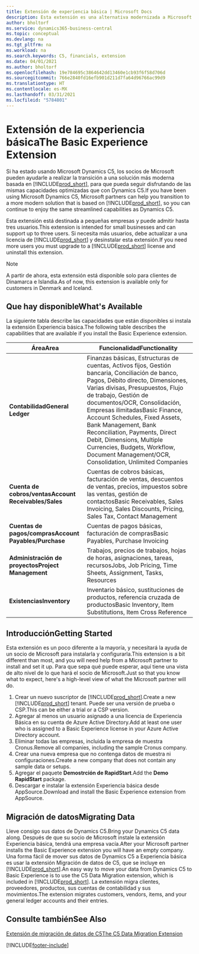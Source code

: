 ```yaml
---
title: Extensión de experiencia básica | Microsoft Docs
description: Esta extensión es una alternativa modernizada a Microsoft Dynamics C5.
author: bholtorf
ms.service: dynamics365-business-central
ms.topic: conceptual
ms.devlang: na
ms.tgt_pltfrm: na
ms.workload: na
ms.search.keywords: C5, financials, extension
ms.date: 04/01/2021
ms.author: bholtorf
ms.openlocfilehash: 19e784695c3864642dd13460e1cb93f6f58d706d
ms.sourcegitcommit: 766e2840fd16efb901d211d7fa64d96766ac99d9
ms.translationtype: HT
ms.contentlocale: es-MX
ms.lasthandoff: 03/31/2021
ms.locfileid: "5784801"
---
```

# <a name="the-basic-experience-extension"></a><span data-ttu-id="1f783-103">Extensión de la experiencia básica</span><span class="sxs-lookup"><span data-stu-id="1f783-103">The Basic Experience Extension</span></span>
<span data-ttu-id="1f783-104">Si ha estado usando Microsoft Dynamics C5, los socios de Microsoft pueden ayudarle a realizar la transición a una solución más moderna basada en [!INCLUDE[prod_short](includes/prod_short.md)], para que pueda seguir disfrutando de las mismas capacidades optimizadas que con Dynamics C5.</span><span class="sxs-lookup"><span data-stu-id="1f783-104">If you have been using Microsoft Dynamics C5, Microsoft partners can help you transition to a more modern solution that is based on [!INCLUDE[prod_short](includes/prod_short.md)], so you can continue to enjoy the same streamlined capabilities as Dynamics C5.</span></span>

<span data-ttu-id="1f783-105">Esta extensión está destinada a pequeñas empresas y puede admitir hasta tres usuarios.</span><span class="sxs-lookup"><span data-stu-id="1f783-105">This extension is intended for small businesses and can support up to three users.</span></span> <span data-ttu-id="1f783-106">Si necesita más usuarios, debe actualizar a una licencia de [!INCLUDE[prod_short](includes/prod_short.md)] y desinstalar esta extensión.</span><span class="sxs-lookup"><span data-stu-id="1f783-106">If you need more users you must upgrade to a [!INCLUDE[prod_short](includes/prod_short.md)] license and uninstall this extension.</span></span>

> [!NOTE]
> <span data-ttu-id="1f783-107">A partir de ahora, esta extensión está disponible solo para clientes de Dinamarca e Islandia.</span><span class="sxs-lookup"><span data-stu-id="1f783-107">As of now, this extension is available only for customers in Denmark and Iceland.</span></span> 

## <a name="whats-available"></a><span data-ttu-id="1f783-108">Que hay disponible</span><span class="sxs-lookup"><span data-stu-id="1f783-108">What's Available</span></span>
<span data-ttu-id="1f783-109">La siguiente tabla describe las capacidades que están disponibles si instala la extensión Experiencia básica.</span><span class="sxs-lookup"><span data-stu-id="1f783-109">The following table describes the capabilities that are available if you install the Basic Experience extension.</span></span>

|<span data-ttu-id="1f783-110">Área</span><span class="sxs-lookup"><span data-stu-id="1f783-110">Area</span></span>  |<span data-ttu-id="1f783-111">Funcionalidad</span><span class="sxs-lookup"><span data-stu-id="1f783-111">Functionality</span></span>  |
|---------|---------|
|<span data-ttu-id="1f783-112">**Contabilidad**</span><span class="sxs-lookup"><span data-stu-id="1f783-112">**General Ledger**</span></span> |<span data-ttu-id="1f783-113">Finanzas básicas, Estructuras de cuentas, Activos fijos, Gestión bancaria, Conciliación de banco, Pagos, Débito directo, Dimensiones, Varias divisas, Presupuestos, Flujo de trabajo, Gestión de documentos/OCR, Consolidación, Empresas ilimitadas</span><span class="sxs-lookup"><span data-stu-id="1f783-113">Basic Finance, Account Schedules, Fixed Assets, Bank Management, Bank Reconciliation, Payments, Direct Debit, Dimensions, Multiple Currencies, Budgets, Workflow, Document Management/OCR, Consolidation, Unlimited Companies</span></span>|
|<span data-ttu-id="1f783-114">**Cuenta de cobros/ventas**</span><span class="sxs-lookup"><span data-stu-id="1f783-114">**Account Receivables/Sales**</span></span> |<span data-ttu-id="1f783-115">Cuentas de cobros básicas, facturación de ventas, descuentos de ventas, precios, impuestos sobre las ventas, gestión de contactos</span><span class="sxs-lookup"><span data-stu-id="1f783-115">Basic Receivables, Sales Invoicing, Sales Discounts, Pricing, Sales Tax, Contact Management</span></span> |
|<span data-ttu-id="1f783-116">**Cuentas de pagos/compras**</span><span class="sxs-lookup"><span data-stu-id="1f783-116">**Account Payables/Purchase**</span></span> |<span data-ttu-id="1f783-117">Cuentas de pagos básicas, facturación de compras</span><span class="sxs-lookup"><span data-stu-id="1f783-117">Basic Payables, Purchase Invoicing</span></span> |
|<span data-ttu-id="1f783-118">**Administración de proyectos**</span><span class="sxs-lookup"><span data-stu-id="1f783-118">**Project Management**</span></span> |<span data-ttu-id="1f783-119">Trabajos, precios de trabajos, hojas de horas, asignaciones, tareas, recursos</span><span class="sxs-lookup"><span data-stu-id="1f783-119">Jobs, Job Pricing, Time Sheets, Assignment, Tasks, Resources</span></span> |
|<span data-ttu-id="1f783-120">**Existencias**</span><span class="sxs-lookup"><span data-stu-id="1f783-120">**Inventory**</span></span> |<span data-ttu-id="1f783-121">Inventario básico, sustituciones de productos, referencia cruzada de productos</span><span class="sxs-lookup"><span data-stu-id="1f783-121">Basic Inventory, Item Substitutions, Item Cross Reference</span></span> |

## <a name="getting-started"></a><span data-ttu-id="1f783-122">Introducción</span><span class="sxs-lookup"><span data-stu-id="1f783-122">Getting Started</span></span>
<span data-ttu-id="1f783-123">Esta extensión es un poco diferente a la mayoría, y necesitará la ayuda de un socio de Microsoft para instalarla y configurarla.</span><span class="sxs-lookup"><span data-stu-id="1f783-123">This extension is a bit different than most, and you will need help from a Microsoft partner to install and set it up.</span></span> <span data-ttu-id="1f783-124">Para que sepa qué puede esperar, aquí tiene una vista de alto nivel de lo que hará el socio de Microsoft.</span><span class="sxs-lookup"><span data-stu-id="1f783-124">Just so that you know what to expect, here's a high-level view of what the Microsoft partner will do.</span></span>

1. <span data-ttu-id="1f783-125">Crear un nuevo suscriptor de [!INCLUDE[prod_short](includes/prod_short.md)].</span><span class="sxs-lookup"><span data-stu-id="1f783-125">Create a new [!INCLUDE[prod_short](includes/prod_short.md)] tenant.</span></span> <span data-ttu-id="1f783-126">Puede ser una versión de prueba o CSP.</span><span class="sxs-lookup"><span data-stu-id="1f783-126">This can be either a trial or a CSP version.</span></span>
2. <span data-ttu-id="1f783-127">Agregar al menos un usuario asignado a una licencia de Experiencia Básica en su cuenta de Azure Active Directory.</span><span class="sxs-lookup"><span data-stu-id="1f783-127">Add at least one user who is assigned to a Basic Experience license in your Azure Active Directory account.</span></span>
3. <span data-ttu-id="1f783-128">Eliminar todas las empresas, incluida la empresa de muestra Cronus.</span><span class="sxs-lookup"><span data-stu-id="1f783-128">Remove all companies, including the sample Cronus company.</span></span>
4. <span data-ttu-id="1f783-129">Crear una nueva empresa que no contenga datos de muestra ni configuraciones.</span><span class="sxs-lookup"><span data-stu-id="1f783-129">Create a new company that does not contain any sample data or setups.</span></span>
5. <span data-ttu-id="1f783-130">Agregar el paquete **Demostrción de RapidStart**.</span><span class="sxs-lookup"><span data-stu-id="1f783-130">Add the **Demo RapidStart** package.</span></span> <!--what does the pockage contain?-->
6. <span data-ttu-id="1f783-131">Descargar e instalar la extensión Experiencia básica desde AppSource.</span><span class="sxs-lookup"><span data-stu-id="1f783-131">Download and install the Basic Experience extension from AppSource.</span></span>

## <a name="migrating-data"></a><span data-ttu-id="1f783-132">Migración de datos</span><span class="sxs-lookup"><span data-stu-id="1f783-132">Migrating Data</span></span>
<span data-ttu-id="1f783-133">Lleve consigo sus datos de Dynamics C5.</span><span class="sxs-lookup"><span data-stu-id="1f783-133">Bring your Dynamics C5 data along.</span></span> <span data-ttu-id="1f783-134">Después de que su socio de Microsoft instale la extensión Experiencia básica, tendrá una empresa vacía.</span><span class="sxs-lookup"><span data-stu-id="1f783-134">After your Microsoft partner installs the Basic Experience extension you will have an empty company.</span></span> <span data-ttu-id="1f783-135">Una forma fácil de mover sus datos de Dynamics C5 a Experiencia básica es usar la extensión Migración de datos de C5, que se incluye en [!INCLUDE[prod_short](includes/prod_short.md)].</span><span class="sxs-lookup"><span data-stu-id="1f783-135">An easy way to move your data from Dynamics C5 to Basic Experience is to use the C5 Data Migration extension, which is included in [!INCLUDE[prod_short](includes/prod_short.md)].</span></span> <span data-ttu-id="1f783-136">La extensión migra clientes, proveedores, productos, sus cuentas de contabilidad y sus movimientos.</span><span class="sxs-lookup"><span data-stu-id="1f783-136">The extension migrates customers, vendors, items, and your general ledger accounts and their entries.</span></span>

## <a name="see-also"></a><span data-ttu-id="1f783-137">Consulte también</span><span class="sxs-lookup"><span data-stu-id="1f783-137">See Also</span></span>
[<span data-ttu-id="1f783-138">Extensión de migración de datos de C5</span><span class="sxs-lookup"><span data-stu-id="1f783-138">The C5 Data Migration Extension</span></span>](ui-extensions-c5-data-migration.md)

[!INCLUDE[footer-include](includes/footer-banner.md)]